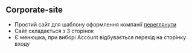 ## Corporate-site

- Простий сайт для шаблону оформлення компанії [переглянути](https://romanyamelynets.github.io/Corporate-site/)
- Сайт складається з 3 сторінок
- Є менюшка, при виборі Account відбувається перехід на сторінку входу
